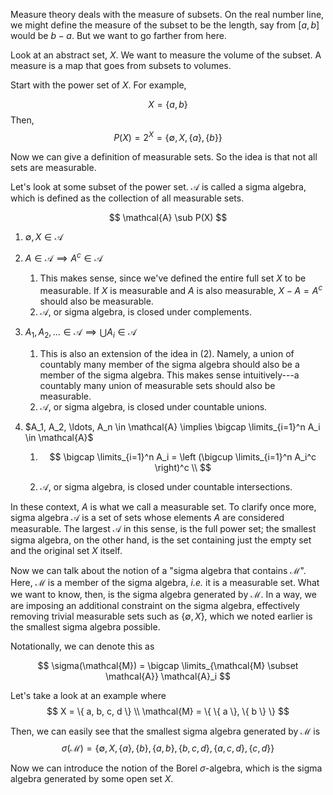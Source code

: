 Measure theory deals with the measure of subsets. On the real number line, we might define the measure of the subset to be the length, say from $[a, b]$ would be $b - a$. But we want to go farther from here. 



Look at an abstract set, $X$. We want to measure the volume of the subset. A measure is a map that goes from subsets to volumes. 

Start with the power set of $X$. For example, 


$$
X =\{a, b\}
$$
Then, 
$$
P(X) = 2^X = \{ \emptyset, X, \{a\}, \{b\} \}
$$


Now we can give a definition of measurable sets. So the idea is that not all sets are measurable. 



Let's look at some subset of the power set. $\mathcal{A}$ is called a sigma algebra, which is defined as the collection of all measurable sets.


$$
\mathcal{A} \sub P(X)
$$


1. $\emptyset, X \in \mathcal{A}$

2. $A \in \mathcal{A} \implies A^c \in \mathcal{A}$

   1. This makes sense, since we've defined the entire full set $X$ to be measurable. If $X$ is measurable and $A$ is also measurable, $X - A = A^c$ should also be measurable.
   2. $\mathcal{A}$, or sigma algebra, is closed under complements.

3. $A_1, A_2, \ldots \in \mathcal{A} \implies \bigcup  A_i \in \mathcal{A}$

   1. This is also an extension of the idea in (2). Namely, a union of countably many member of the sigma algebra should also be a member of the sigma algebra. This makes sense intuitively---a countably many union of measurable sets should also be measurable.
   2. $\mathcal{A}$, or sigma algebra, is closed under countable unions.

4. $A_1, A_2, \ldots, A_n \in \mathcal{A} \implies \bigcap \limits_{i=1}^n A_i \in \mathcal{A}$

   1. $$
      \bigcap \limits_{i=1}^n A_i = \left (\bigcup \limits_{i=1}^n A_i^c \right)^c \\
      $$

   2. $\mathcal{A}$, or sigma algebra, is closed under countable intersections.

In these context, $A$ is what we call a measurable set. To clarify once more, sigma algebra $\mathcal{A}$  is a set of sets whose elements $A$ are considered measurable. The largest $\mathcal{A}$ in this sense, is the full power set; the smallest sigma algebra, on the other hand, is the set containing just the empty set and the original set $X$ itself.

Now we can talk about the notion of a "sigma algebra that contains $\mathcal{M}$". Here, $\mathcal{M}$ is a member of the sigma algebra, *i.e.* it is a measurable set. What we want to know, then, is the sigma algebra generated by $\mathcal{M}$. In a way, we are imposing an additional constraint on the sigma algebra, effectively removing trivial measurable sets such as $\{ \emptyset, X \}$, which we noted earlier is the smallest sigma algebra possible.

Notationally, we can denote this as


$$
\sigma(\mathcal{M}) = \bigcap \limits_{\mathcal{M} \subset \mathcal{A}} \mathcal{A}_i
$$


Let's take a look at an example where
$$
X = \{ a, b, c, d \} \\
\mathcal{M} = \{ \{ a \}, \{ b \} \}
$$


Then, we can easily see that the smallest sigma algebra generated by $\mathcal{M}$ is
$$
\sigma(\mathcal{M}) = \{ \emptyset, X, \{ a \}, \{ b \}, \{ a, b \}, \{ b, c, d \}, \{ a, c, d \}, \{ c, d \}\}
$$


Now we can introduce the notion of the Borel $\sigma$-algebra, which is the sigma algebra generated by some open set $X$.
